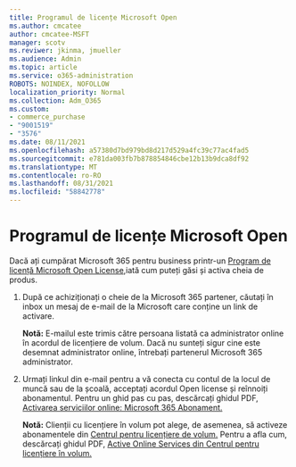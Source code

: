 ```yaml
---
title: Programul de licențe Microsoft Open
ms.author: cmcatee
author: cmcatee-MSFT
manager: scotv
ms.reviwer: jkinma, jmueller
ms.audience: Admin
ms.topic: article
ms.service: o365-administration
ROBOTS: NOINDEX, NOFOLLOW
localization_priority: Normal
ms.collection: Adm_O365
ms.custom:
- commerce_purchase
- "9001519"
- "3576"
ms.date: 08/11/2021
ms.openlocfilehash: a57380d7bd979bd8d217d529a4fc39c77ac4fad5
ms.sourcegitcommit: e781da003fb7b878854846cbe12b13b9dca8df92
ms.translationtype: MT
ms.contentlocale: ro-RO
ms.lasthandoff: 08/31/2021
ms.locfileid: "58842778"
---
```

# <a name="microsoft-open-license-program"></a>Programul de licențe Microsoft Open

Dacă ați cumpărat Microsoft 365 pentru business printr-un [Program de licență Microsoft Open License,](https://go.microsoft.com/fwlink/p/?LinkID=613298)iată cum puteți găsi și activa cheia de produs.

1. După ce achiziționați o cheie de la Microsoft 365 partener, căutați în inbox un mesaj de e-mail de la Microsoft care conține un link de activare.

    **Notă:** E-mailul este trimis către persoana listată ca administrator online în acordul de licențiere de volum. Dacă nu sunteți sigur cine este desemnat administrator online, întrebați partenerul Microsoft 365 administrator.
1. Urmați linkul din e-mail pentru a vă conecta cu contul de la locul de muncă sau de la școală, acceptați acordul Open license și reînnoiți abonamentul. Pentru un ghid pas cu pas, descărcați ghidul PDF, [Activarea serviciilor online: Microsoft 365 Abonament.](https://go.microsoft.com/fwlink/p/?LinkId=618100)

    **Notă:** Clienții cu licențiere în volum pot alege, de asemenea, să activeze abonamentele din [Centrul pentru licențiere de volum.](https://go.microsoft.com/fwlink/p/?LinkID=282016) Pentru a afla cum, descărcați ghidul PDF, [Active Online Services din Centrul pentru licențiere în volum.](https://go.microsoft.com/fwlink/p/?LinkId=618096)
